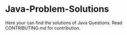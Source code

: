 # Java-Problem-Solutions

Here your can find the solutions of Java Questions.
Read CONTRIBUTING.md for contribution.
